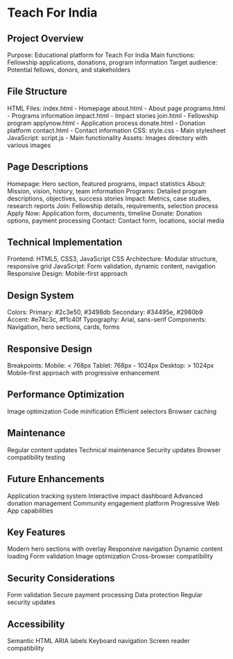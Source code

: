 # Teach For India


## Project Overview
Purpose: Educational platform for Teach For India
Main functions: Fellowship applications, donations, program information
Target audience: Potential fellows, donors, and stakeholders


## File Structure
HTML Files:
index.html - Homepage
about.html - About page
programs.html - Programs information
impact.html - Impact stories
join.html - Fellowship program
applynow.html - Application process
donate.html - Donation platform
contact.html - Contact information
CSS: style.css - Main stylesheet
JavaScript: script.js - Main functionality
Assets: Images directory with various images


## Page Descriptions
Homepage: Hero section, featured programs, impact statistics
About: Mission, vision, history, team information
Programs: Detailed program descriptions, objectives, success stories
Impact: Metrics, case studies, research reports
Join: Fellowship details, requirements, selection process
Apply Now: Application form, documents, timeline
Donate: Donation options, payment processing
Contact: Contact form, locations, social media


## Technical Implementation
Frontend: HTML5, CSS3, JavaScript
CSS Architecture: Modular structure, responsive grid
JavaScript: Form validation, dynamic content, navigation
Responsive Design: Mobile-first approach


## Design System
Colors:
Primary: #2c3e50, #3498db
Secondary: #34495e, #2980b9
Accent: #e74c3c, #f1c40f
Typography: Arial, sans-serif
Components: Navigation, hero sections, cards, forms


## Responsive Design
Breakpoints:
Mobile: < 768px
Tablet: 768px - 1024px
Desktop: > 1024px
Mobile-first approach with progressive enhancement


## Performance Optimization
Image optimization
Code minification
Efficient selectors
Browser caching


## Maintenance
Regular content updates
Technical maintenance
Security updates
Browser compatibility testing


## Future Enhancements
Application tracking system
Interactive impact dashboard
Advanced donation management
Community engagement platform
Progressive Web App capabilities


## Key Features
Modern hero sections with overlay
Responsive navigation
Dynamic content loading
Form validation
Image optimization
Cross-browser compatibility


## Security Considerations
Form validation
Secure payment processing
Data protection
Regular security updates


## Accessibility
Semantic HTML
ARIA labels
Keyboard navigation
Screen reader compatibility
